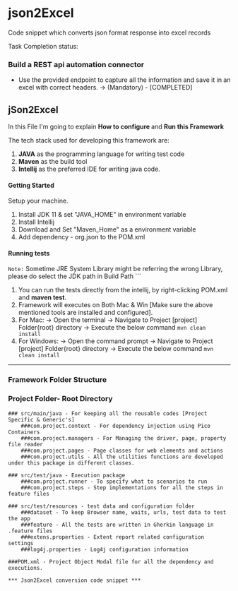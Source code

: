 # json2Excel
Code snippet which converts json format response into excel records

Task Completion status:

### Build a REST api automation connector  
- Use the provided endpoint to capture all the information and save it in an excel with correct  headers. → (Mandatory) - [COMPLETED]


## jSon2Excel

In this File I'm going to explain <b>How to configure </b> and <b>Run this Framework</b>

The tech stack used for developing this framework are:
1. **JAVA** as the programming language for writing test code
2. **Maven** as the build tool
3. **Intellij** as the preferred IDE for writing java code.


#### Getting Started
Setup your machine.
1. Install JDK 11 & set "JAVA_HOME" in environment variable
2. Install Intellij
3. Download and Set "Maven_Home" as a environment variable
4. Add dependency - org.json to the POM.xml

#### Running tests
``Note:`` Sometime JRE System Library might be referring the wrong Library, please do select the JDK path in Build Path ```
1. You can run the tests directly from the intellij, by right-clicking POM.xml and **maven test**.
2. Framework will executes on Both Mac & Win [Make sure the above mentioned tools are installed and configured].
3. For Mac:
		-> Open the terminal
		-> Navigate to Project [project] Folder{root} directory 
		-> Execute the below command 
		```mvn clean install```
4. For Windows: 
		-> Open the command prompt
		-> Navigate to Project [project] Folder{root} directory 
		-> Execute the below command
		```mvn clean install```

---


### Framework Folder Structure

### Project Folder- Root Directory
	
	### src/main/java - For keeping all the reusable codes [Project Specific & Generic's]
		###com.project.context - For dependency injection using Pico Containers
		###com.project.managers - For Managing the driver, page, property file reader
		###com.project.pages - Page classes for web elements and actions
		###com.project.utils - All the utilities functions are developed under this package in different classes.
	
	### src/test/java - Execution package
		###com.project.runner - To specify what to scenarios to run
		###com.project.steps - Step implementations for all the steps in feature files
	
	### src/test/resources - test data and configuration folder
		###dataset - To keep Browser name, waits, urls, test data to test the app
		###feature - All the tests are written in Gherkin language in .feature files
		###extens.properties - Extent report related configuration settings
		###log4j.properties - Log4j configuration information
		
	###POM.xml - Project Object Modal file for all the dependency and executions.
	
	*** Json2Excel conversion code snippet ***



















